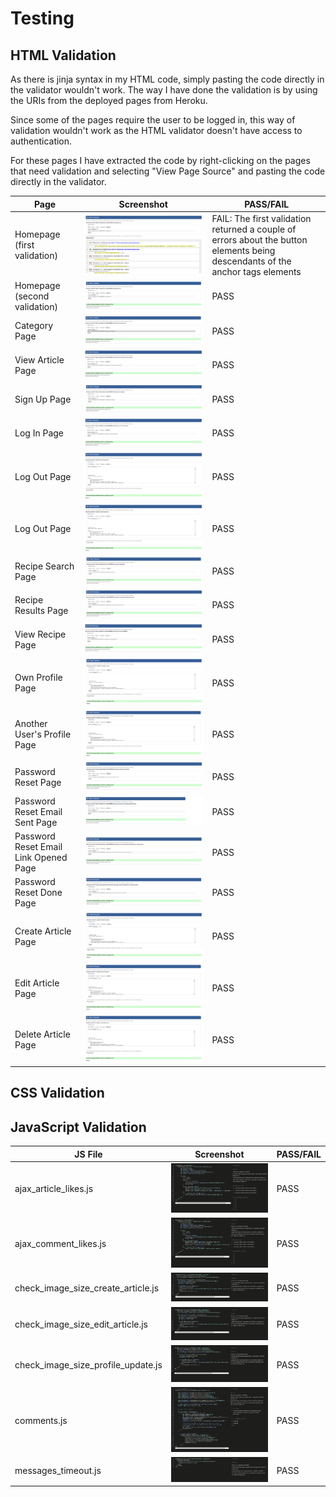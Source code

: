 # Testing

## **HTML Validation**

As there is jinja syntax in my HTML code, simply pasting the code directly in the validator wouldn't work.
The way I have done the validation is by using the URIs from the deployed pages from Heroku.

Since some of the pages require the user to be logged in, this way of validation wouldn't work as the HTML validator doesn't have access to authentication.

For these pages I have extracted the code by right-clicking on the pages that need validation and selecting "View Page Source" and pasting the code directly in the validator.

| Page | Screenshot | PASS/FAIL |
| --- | --- | --- |
| Homepage (first validation) | ![Homepage (first validation)](https://github.com/devnickocodes/healthifyzone/blob/main/documentation/first-validation-homepage.png) | FAIL: The first validation returned a couple of errors about the button elements being descendants of the anchor tags elements |
| Homepage (second validation) | ![Homepage (second validation)](https://github.com/devnickocodes/healthifyzone/blob/main/documentation/second-validation-homepage.png) | PASS |
| Category Page | ![Category Page](https://github.com/devnickocodes/healthifyzone/blob/main/documentation/category-page-validation.png) | PASS |
| View Article Page | ![View Article Page](https://github.com/devnickocodes/healthifyzone/blob/main/documentation/view_article_page_validation.png) | PASS |
| Sign Up Page | ![Sign Up Page](https://github.com/devnickocodes/healthifyzone/blob/main/documentation/sign-up-page-validation.png) | PASS |
| Log In Page | ![Log In Page](https://github.com/devnickocodes/healthifyzone/blob/main/documentation/log_in_page_validation.png) | PASS |
| Log Out Page | ![Log Out Page](https://github.com/devnickocodes/healthifyzone/blob/main/documentation/log_out_page_validation.png) | PASS |
| Log Out Page | ![Log Out Page](https://github.com/devnickocodes/healthifyzone/blob/main/documentation/log_out_page_validation.png) | PASS |
| Recipe Search Page | ![Recipe Search Page](https://github.com/devnickocodes/healthifyzone/blob/main/documentation/recipe_search_page_validation.png) | PASS |
| Recipe Results Page | ![Recipe Results Page](https://github.com/devnickocodes/healthifyzone/blob/main/documentation/recipe_results_page_validation.png) | PASS |
| View Recipe Page | ![View Recipe Page](https://github.com/devnickocodes/healthifyzone/blob/main/documentation/recipe_details_page_validation.png) | PASS |
| Own Profile Page | ![Own Profile Page](https://github.com/devnickocodes/healthifyzone/blob/main/documentation/own_profile_page_validation.png) | PASS |
| Another User's Profile Page | ![Another User's Profile Page](https://github.com/devnickocodes/healthifyzone/blob/main/documentation/another_user_profile_page_validation.png) | PASS |
| Password Reset Page | ![Password Reset Page](https://github.com/devnickocodes/healthifyzone/blob/main/documentation/password_reset_page_validation.png) | PASS |
| Password Reset Email Sent Page | ![Password Reset Page](https://github.com/devnickocodes/healthifyzone/blob/main/documentation/password_reset_email_sent_page_validation.png) | PASS |
| Password Reset Email Link Opened Page | ![Password Reset Email Link Opened Page](https://github.com/devnickocodes/healthifyzone/blob/main/documentation/password_reset_email_opened_page_validation.png) | PASS |
| Password Reset Done Page | ![Password Reset Done Page](https://github.com/devnickocodes/healthifyzone/blob/main/documentation/password_reset_done_page_validation.png) | PASS |
| Create Article Page | ![Create Article Page](https://github.com/devnickocodes/healthifyzone/blob/main/documentation/create_article_page_validation.png) | PASS |
| Edit Article Page | ![Edit Article Page](https://github.com/devnickocodes/healthifyzone/blob/main/documentation/edit_article_page_validation.png) | PASS |
| Delete Article Page | ![Delete Article Page](https://github.com/devnickocodes/healthifyzone/blob/main/documentation/delete_article_page_validation.png) | PASS |

## **CSS Validation**



## **JavaScript Validation**
| JS File | Screenshot | PASS/FAIL |
| --- | --- | --- |
| ajax_article_likes.js | ![ajax_article_likes.js](https://github.com/devnickocodes/healthifyzone/blob/main/documentation/ajax_article_likes.js-validation.png) | PASS |
| ajax_comment_likes.js | ![ajax_comment_likes.js](https://github.com/devnickocodes/healthifyzone/blob/main/documentation/ajax_comment_likes.js-validation.png) | PASS |
| check_image_size_create_article.js | ![check_image_size_create_article.js](https://github.com/devnickocodes/healthifyzone/blob/main/documentation/check_image_size_create_article.js_validation.png) | PASS |
| check_image_size_edit_article.js | ![check_image_size_edit_article.js](https://github.com/devnickocodes/healthifyzone/blob/main/documentation/check_image_size_edit_article.js_validation.png) | PASS |
| check_image_size_profile_update.js | ![check_image_size_profile_update.js](https://github.com/devnickocodes/healthifyzone/blob/main/documentation/check_image_size_profile_update.js_validation.png) | PASS |
| comments.js | ![comments.js](https://github.com/devnickocodes/healthifyzone/blob/main/documentation/comments.js-validation.png) | PASS |
| messages_timeout.js | ![messages_timeout.js](https://github.com/devnickocodes/healthifyzone/blob/main/documentation/messages_timeout.js-validation.png) | PASS |
